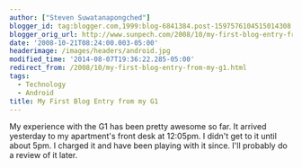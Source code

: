 ```yaml
---
author: ["Steven Suwatanapongched"]
blogger_id: tag:blogger.com,1999:blog-6841384.post-1597576104515014308
blogger_orig_url: http://www.sunpech.com/2008/10/my-first-blog-entry-from-my-g1.html
date: '2008-10-21T08:24:00.003-05:00'
headerimage: /images/headers/android.jpg
modified_time: '2014-08-07T19:36:22.285-05:00'
redirect_from: /2008/10/my-first-blog-entry-from-my-g1.html
tags:
  - Technology
  - Android
title: My First Blog Entry from my G1
---
```



My experience with the G1 has been pretty awesome so far.  It arrived yesterday to my apartment's front desk at 12:05pm.  I didn't get to it until about 5pm.  I charged it and have been playing with it since.  I'll probably do a review of it later.